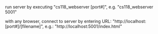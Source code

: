 run server by executing "cs118_webserver [port#]",
e.g. "cs118_webserver 5001"

with any browser, connect to server by entering URL: "http://localhost:[port#]/[filename]",
e.g.: "http://localhost:5001/index.html"
